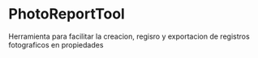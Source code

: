 # PhotoReportTool
Herramienta para facilitar la creacion, regisro y exportacion de registros fotograficos en propiedades
